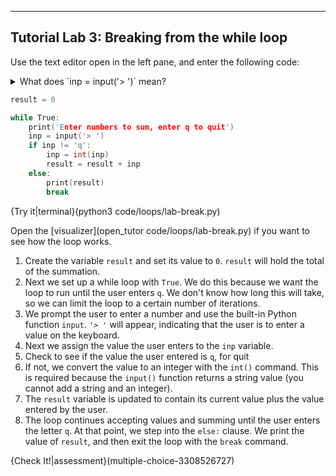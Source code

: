 ---

## Tutorial Lab 3: Breaking from the while loop
Use the text editor open in the left pane, and enter the following code:

<details><summary>What does `inp = input('> ')` mean?</summary>The `input` command will wait for the user to type some information into the terminal and press `return`. `input` takes an string argument which will be displayed for the user. The information entered by the user is stored in the variable `inp`. All information entered for the `input` command will be stored as a string (even if you type a number).</details>

```c++
result = 0

while True:
    print('Enter numbers to sum, enter q to quit')
    inp = input('> ')
    if inp != 'q':
        inp = int(inp)
        result = result + inp
    else:
        print(result)
        break
```

{Try it|terminal}(python3 code/loops/lab-break.py)

Open the [visualizer](open_tutor code/loops/lab-break.py) if you want to see how the loop works.

1) Create the variable `result` and set its value to `0`. `result` will hold the total of the summation.
2) Next we set up a while loop with `True`. We do this because we want the loop to run until the user enters `q`. We don't know how long this will take, so we can limit the loop to a certain number of iterations.
3) We prompt the user to enter a number and use the built-in Python function `input`. `'> '` will appear, indicating that the user is to enter a value on the keyboard.
4) Next we assign the value the user enters to the `inp` variable.
5) Check to see if the value the user entered is `q`, for quit
6) If not, we convert the value to an integer with the `int()` command. This is required because the `input()` function returns a string value (you cannot add a string and an integer).
7) The `result` variable is updated to contain its current value plus the value entered by the user.
8) The loop continues accepting values and summing until the user enters the letter `q`. At that point, we step into the `else:` clause. We print the value of `result`, and then exit the loop with the `break` command.

{Check It!|assessment}(multiple-choice-3308526727)